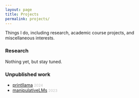 ```yaml
---
layout: page
title: Projects
permalink: projects/
---
```


Things I do, including research, academic course projects, and miscellaneous interests. 

### Research
Nothing yet, but stay tuned.


### Unpublished work
<ul>
<li><a href="https://github.com/janphilippfranken/printllama">printllama<a/> <small style="color: #c0c0c0">2024</small>
<li><a href="https://scandukuri.github.io/independent-research/normbank">manipulativeLMs</a> <small style="color: #c0c0c0">2023</small></li>
